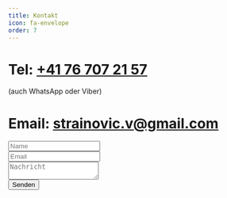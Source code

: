 ```yaml
---
title: Kontakt
icon: fa-envelope
order: 7
---
```


# Tel: [+41 76 707 21 57](tel:+41767072157)  
(auch WhatsApp oder Viber)
# Email: [strainovic.v@gmail.com](mailto:strainovic.v@gmail.com) 

<form method="post" action="https://formspree.io/{{ site.email }}">
  <div class="row">
    <div class="6u 12u$(mobile)"><input type="text" name="name" placeholder="Name" /></div>
    <div class="6u$ 12u$(mobile)"><input type="text" name="email" placeholder="Email" /></div>
    <div class="12u$">
      <textarea name="message" placeholder="Nachricht"></textarea>
    </div>
    <div class="12u$">
      <input type="submit" value="Senden" />
    </div>
  </div>
</form>
